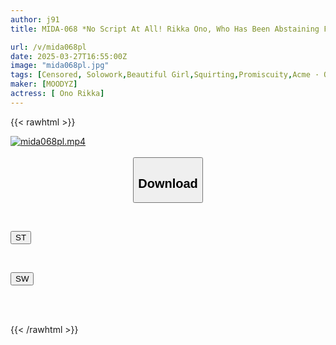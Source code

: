 ```yaml
---
author: j91
title: MIDA-068 *No Script At All! Rikka Ono, Who Has Been Abstaining From Sex For A Month, Is Teased And Repeatedly Brought To The Brink Of Orgasm, And Her Sensitivity Is Increased To The Extreme Before She Is Forced Into A Beastly Orgy.

url: /v/mida068pl
date: 2025-03-27T16:55:00Z
image: "mida068pl.jpg"
tags: [Censored, Solowork,Beautiful Girl,Squirting,Promiscuity,Acme · Orgasm	]
maker: [MOODYZ]
actress: [ Ono Rikka]
---
```



{{< rawhtml >}}

<div class="video" data-videoid="DMQrzWx9Wvcwd7">
    <a href="javascript:;">
        <img src="/v/mida068pl/mida068pl.jpg" width="WIDTH" height="HEIGHT" alt="mida068pl.mp4" loading="lazy">
    </a>
</div>

<script type="text/javascript" src="https://j91.asia/asset/on-demand-st.js"></script>

<br>
  <link rel="stylesheet" href="https://j91.asia/asset/bs5.css">
  
  <center>
  <button class="btn btn-primary" type="button" data-bs-toggle="collapse" data-bs-target=".multi-collapse" aria-expanded="false" aria-controls="multiCollapseExample1 multiCollapseExample2"><h2>Download</h2></button></center>
</p>
<div class="row">
  <div class="col">
    <div class="collapse multi-collapse" id="multiCollapseExample1">
      <div class="card card-body">
	      	      <br>
<div class="buttons">  
<p><a href="/v/mida068pl/st.html" target="_blank"><button class="btn-hover color-3"><i class="fa fa-download"></i> ST</button></a></p></div>
    </div>
  </div>
</div>
  <div class="col">
    <div class="collapse multi-collapse" id="multiCollapseExample2">
      <div class="card card-body">
	      <br>
<div class="buttons">
<p><a href="/v/mida068pl/sw.html" target="_blank"><button class="btn-hover color-2"><i class="fa fa-download"></i> SW</button></a></p></div>
<br><br>
      </div>
    </div>
  </div>
</div>

{{< /rawhtml >}}